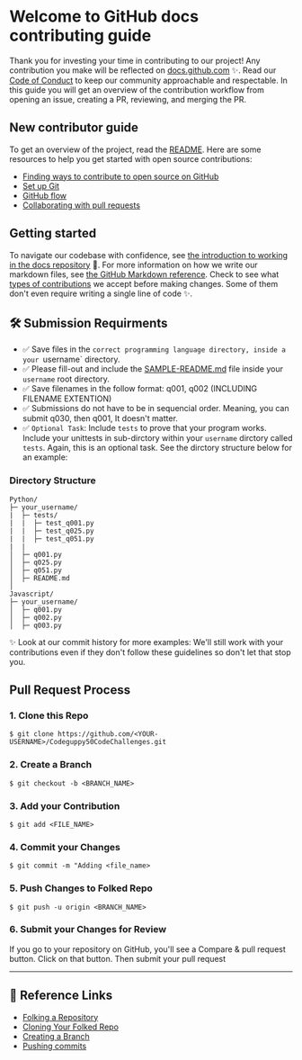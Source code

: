 # Welcome to GitHub docs contributing guide 

Thank you for investing your time in contributing to our project! Any contribution you make will be reflected on [docs.github.com](https://docs.github.com/en) :sparkles:. 
Read our [Code of Conduct](https://github.com/seraph776/CtCI-Python-Edition/blob/main/docs/CODE-OF-CONDUCT.md) to keep our community approachable and respectable. In this guide you will get an overview of the contribution workflow from opening an issue, creating a PR, reviewing, and merging the PR.


## New contributor guide

To get an overview of the project, read the [README](https://github.com/seraph776/Codeguppy50CodeChallenges). Here are some resources to help you get started with open source contributions:

- [Finding ways to contribute to open source on GitHub](https://docs.github.com/en/get-started/exploring-projects-on-github/finding-ways-to-contribute-to-open-source-on-github)
- [Set up Git](https://docs.github.com/en/get-started/quickstart/set-up-git)
- [GitHub flow](https://docs.github.com/en/get-started/quickstart/github-flow)
- [Collaborating with pull requests](https://docs.github.com/en/github/collaborating-with-pull-requests)


## Getting started

To navigate our codebase with confidence, see [the introduction to working in the docs repository]() :confetti_ball:. For more information on how we write our markdown files, see [the GitHub Markdown reference](https://docs.github.com/en/github/writing-on-github/getting-started-with-writing-and-formatting-on-github/basic-writing-and-formatting-syntax). Check to see what [types of contributions]() we accept before making changes. Some of them don't even require writing a single line of code :sparkles:.


## 🛠️ Submission Requirments

- ✅ Save files in the `correct programming language directory, inside a your `username` directory.
- ✅ Please fill-out and include the [SAMPLE-README.md](https://github.com/seraph776/Codeguppy50CodeChallenges/blob/main/docs/SAMPLE-README.md)  file inside your `username` root directory. 
- ✅ Save filenames in the follow format: q001, q002 (INCLUDING FILENAME EXTENTION)
- ✅ Submissions do not have to be in sequencial order. Meaning, you can submit q030, then q001, It doesn't matter.
- ✅ `Optional Task`: Include `tests` to prove that your program works. Include your unittests in sub-dirctory within your `username` dirctory called `tests`. Again, this is an optional task. See the dirctory structure below for an example:

### Directory Structure

```
Python/
├─ your_username/
|  ├─ tests/
|  |  ├─ test_q001.py
|  |  ├─ test_q025.py
|  |  ├─ test_q051.py
|  |
│  ├─ q001.py
│  ├─ q025.py
│  ├─ q051.py
│  ├─ README.md
│ 
Javascript/
├─ your_username/
│  ├─ q001.py
│  ├─ q002.py
│  ├─ q003.py

```

✨ Look at our commit history for more examples: We'll still work with your contributions even if they don't follow these guidelines so don't let that stop you.


## Pull Request Process


### 1. Clone this Repo
```
$ git clone https://github.com/<YOUR-USERNAME>/Codeguppy50CodeChallenges.git
```

### 2. Create a Branch
```
$ git checkout -b <BRANCH_NAME>
```

### 3. Add your Contribution
```
$ git add <FILE_NAME>
```

### 4. Commit your Changes

```
$ git commit -m "Adding <file_name>
```

### 5. Push Changes to Folked Repo

```
$ git push -u origin <BRANCH_NAME>
```

### 6. Submit your Changes for Review
If you go to your repository on GitHub, you'll see a Compare & pull request button. Click on that button. Then submit your pull request


---
## 🔎 Reference Links

- [Folking a Repository](https://docs.github.com/en/get-started/quickstart/fork-a-repo#forking-a-repository)
- [Cloning Your Folked Repo](https://docs.github.com/en/get-started/quickstart/fork-a-repo#cloning-your-forked-repository)
- [Creating a Branch](https://docs.github.com/en/desktop/contributing-and-collaborating-using-github-desktop/making-changes-in-a-branch/managing-branches#creating-a-branch)
- [Pushing commits](https://docs.github.com/en/get-started/using-git/pushing-commits-to-a-remote-repository)
